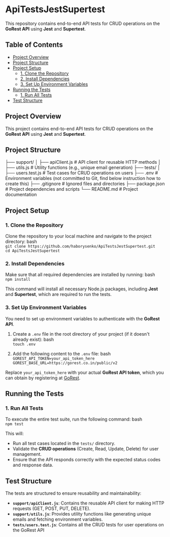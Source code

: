 # ApiTestsJestSupertest
This repository contains end-to-end API tests for CRUD operations on the **GoRest API** using **Jest** and **Supertest**.

## Table of Contents
- [Project Overview](#project-overview)
- [Project Structure](#project-structure)
- [Project Setup](#project-setup)
  - [1. Clone the Repository](#1-clone-the-reposiory)
  - [2. Install Dependencies](#2-install-dependencies)
  - [3. Set Up Environment Variables](#3-set-up-environment-variables)
- [Running the Tests](#running-the-tests)
  - [1. Run All Tests](#1-run-all-tests)
- [Test Structure](#test-structure)

## Project Overview
This project contains end-to-end API tests for CRUD operations on the **GoRest API** using **Jest** and **Supertest**.

## Project Structure
├── support/
│   ├── apiClient.js      # API client for reusable HTTP methods
│   ├── utils.js          # Utility functions (e.g., unique email generation)
├── tests/
│   ├── users.test.js     # Test cases for CRUD operations on users
├── .env                  # Environment variables (not committed to Git, find below instruction how to create this)
├── .gitignore            # Ignored files and directories
├── package.json          # Project dependencies and scripts
└── README.md             # Project documentation

## Project Setup
### 1. Clone the Repository

Clone the repository to your local machine and navigate to the project directory:
bash  
`git clone https://github.com/haborysenko/ApiTestsJestSupertest.git`  
`cd ApiTestsJestSupertest`

### 2. Install Dependencies
Make sure that all required dependencies are installed by running:
bash  
`npm install`

This command will install all necessary Node.js packages, including **Jest** and **Supertest**, which are required to run the tests.

### 3. Set Up Environment Variables
You need to set up environment variables to authenticate with the **GoRest API**.

1. Create a `.env` file in the root directory of your project (if it doesn't already exist):
bash  
`touch .env`

2. Add the following content to the `.env` file:
bash  
`GOREST_API_TOKEN=your_api_token_here`  
`GOREST_BASE_URL=https://gorest.co.in/public/v2`

Replace `your_api_token_here` with your actual **GoRest API token**, which you can obtain by registering at [GoRest](https://gorest.co.in).

## Running the Tests
### 1. Run All Tests
To execute the entire test suite, run the following command:
bash  
`npm test`

This will:
- Run all test cases located in the `tests/` directory.
- Validate the **CRUD operations** (Create, Read, Update, Delete) for user management.
- Ensure that the API responds correctly with the expected status codes and response data.

## Test Structure
The tests are structured to ensure reusability and maintainability:

- **`support/apiClient.js`**: Contains the reusable API client for making HTTP requests (GET, POST, PUT, DELETE).
- **`support/utils.js`**: Provides utility functions like generating unique emails and fetching environment variables.
- **`tests/users.test.js`**: Contains all the CRUD tests for user operations on the GoRest API